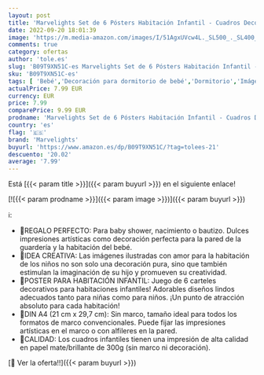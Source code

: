 ```yaml
---
layout: post
title: 'Marvelights Set de 6 Pósters Habitación Infantil - Cuadros Decoración Habitación Bebé  Niños Niño i Niña  din A4 Sin Marco '
date: 2022-09-20 18:01:39
image: 'https://m.media-amazon.com/images/I/51AgxUVcw4L._SL500_._SL400_.jpg'
comments: true
category: ofertas
author: 'tole.es'
slug: 'B09T9XN51C-es Marvelights Set de 6 Pósters Habitación Infantil - Cuadros...'
sku: 'B09T9XN51C-es'
tags: [ 'Bebé','Decoración para dormitorio de bebé','Dormitorio','Imágenes enmarcadas para bebé','bebé','marvelights','🇪🇸', ]
actualPrice: 7.99 EUR
currency: EUR
price: 7.99
comparePrice: 9.99 EUR
prodname: 'Marvelights Set de 6 Pósters Habitación Infantil - Cuadros Decoración Habitación Bebé  Niños Niño i Niña  din A4 Sin Marco '
country: 'es'
flag: '🇪🇸'
brand: 'Marvelights'
buyurl: 'https://www.amazon.es/dp/B09T9XN51C/?tag=tolees-21'
descuento: '20.02'
average: '7.99'
---
```


Está [{{< param title >}}]({{< param buyurl >}}) en el siguiente enlace!

[![{{< param prodname >}}]({{< param image >}})]({{< param buyurl >}})

ℹ️:

- 💖REGALO PERFECTO: Para baby shower, nacimiento o bautizo. Dulces impresiones artísticas como decoración perfecta para la pared de la guardería y la habitación del bebé.
- 💖IDEA CREATIVA: Las imágenes ilustradas con amor para la habitación de los niños no son solo una decoración pura, sino que también estimulan la imaginación de su hijo y promueven su creatividad.
- 💖POSTER PARA HABITACIÓN INFANTIL: Juego de 6 carteles decorativos para habitaciones infantiles! Adorables diseños lindos adecuados tanto para niñas como para niños. ¡Un punto de atracción absoluto para cada habitación!
- 💖DIN A4 (21 cm x 29,7 cm): Sin marco, tamaño ideal para todos los formatos de marco convencionales. Puede fijar las impresiones artísticas en el marco o con alfileres en la pared.
- 💖CALIDAD: Los cuadros infantiles tienen una impresión de alta calidad en papel mate/brillante de 300g (sin marco ni decoración).

[🛒 Ver la oferta!!]({{< param buyurl >}})
